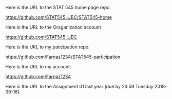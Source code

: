 Here is the URL to the STAT 545 home page repo:

https://github.com/STAT545-UBC/STAT545-home

Here is the URL to the Oraganization account

https://github.com/STAT545-UBC

Here is the URL to my paticipation repo:

https://github.com/Farnaz1234/STAT545-participation

Here is the URL to my account:

https://github.com/Farnaz1234

Here is the URL to the Assignment 01 last year (due by 23:59 Tuesday 2018-09-18)

